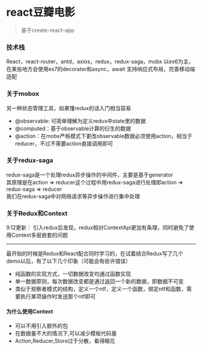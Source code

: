 # react豆瓣电影
>基于create-react-app

### 技术栈
React，react-router，antd，axios，redux，redux-saga，mobx
以es6为主，在某些地方会使用es7的decorator和async，await
支持响应式布局，完善移动端适配

### 关于mobox
另一种状态管理工具，如果懂redux的话入门相当容易  
- @observable: 可简单理解为定义redux中state里的数据
- @computed：基于observable计算的衍生的数据
- @action：在mobx严格模式下更改observable数据必须使用action，相当于reducer，不过不需要action直接调用即可

### 关于redux-saga
redux-saga是一个处理redux异步操作的中间件，主要是基于generator  
其原理是在action => reducer这个过程中用redux-saga进行处理即action => redux-saga => reducer  
我们在redux-saga中对网络请求等异步操作进行集中处理

### 关于Redux和Context
9.12更新： 引入redux后发现，redux相对ContextApi更加有条理，同时避免了使用Context多层嵌套的问题

***
最开始的时候是Redux和React配合同时学习的，在试着结合Redux写了几个demo以后，有了以下几个印象（可能会有些许错误）

- 纯函数的实现方式，一切数据改变均通过函数实现
- 单一数据原则，每次数据改变都是通过返回一个新的数据，即数据不可变
- 类似于观察者模式的结构，定义一个ntf，定义一个函数，绑定ntf和函数，需要执行某项操作时发送那个ntf即可

#### 为什么使用Context

- 可以不用引入额外的包
- 在数据量不大的情况下,可以减少模板代码量
- Action,Reducer,Store过于分散，看得眼花